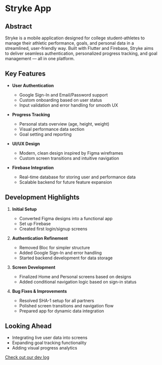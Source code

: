 # Stryke App

## Abstract  
Stryke is a mobile application designed for college student-athletes to manage their athletic performance, goals, and personal data in a streamlined, user-friendly way. Built with Flutter and Firebase, Stryke aims to deliver seamless authentication, personalized progress tracking, and goal management — all in one platform.

## Key Features  
- **User Authentication**  
  - Google Sign-In and Email/Password support  
  - Custom onboarding based on user status  
  - Input validation and error handling for smooth UX  

- **Progress Tracking**  
  - Personal stats overview (age, height, weight)  
  - Visual performance data section  
  - Goal setting and reporting  

- **UI/UX Design**  
  - Modern, clean design inspired by Figma wireframes  
  - Custom screen transitions and intuitive navigation  

- **Firebase Integration**  
  - Real-time database for storing user and performance data  
  - Scalable backend for future feature expansion  

## Development Highlights  
1. **Initial Setup**  
   - Converted Figma designs into a functional app  
   - Set up Firebase  
   - Created first login/signup screens  

2. **Authentication Refinement**  
   - Removed Bloc for simpler structure  
   - Added Google Sign-In and error handling  
   - Started backend development for data storage  

3. **Screen Development**  
   - Finalized Home and Personal screens based on designs  
   - Added conditional navigation logic based on sign-in status  

4. **Bug Fixes & Improvements**  
   - Resolved SHA-1 setup for all partners  
   - Polished screen transitions and navigation flow  
   - Prepared app for dynamic data integration  

## Looking Ahead  
- Integrating live user data into screens  
- Expanding goal tracking functionality  
- Adding visual progress analytics  

[Check out our dev log](https://sites.google.com/augustana.edu/stryke/home)

